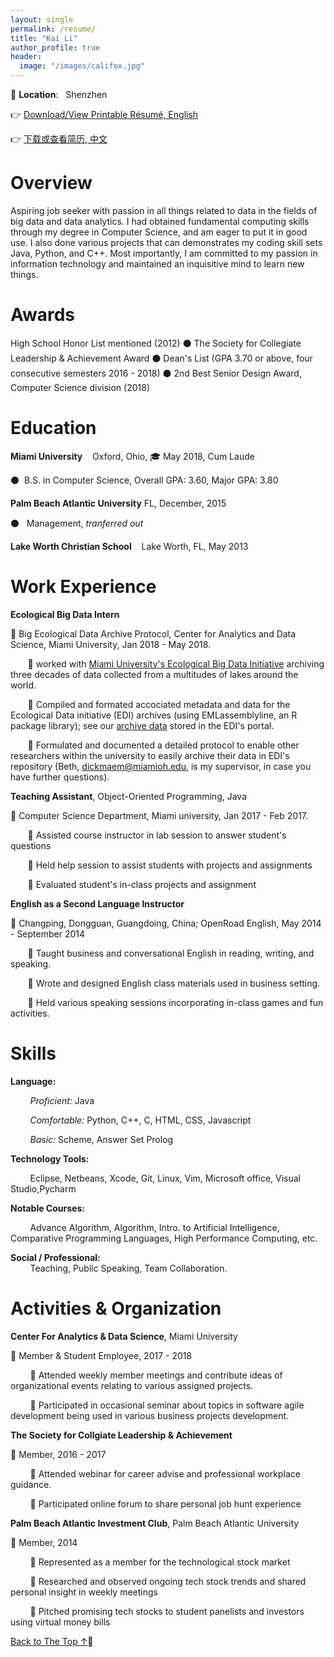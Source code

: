 ```yaml
---
layout: single
permalink: /resume/
title: "Kai Li"
author_profile: true
header:
  image: "/images/califox.jpg"
---
```

:city_sunrise: **Location**: &nbsp; Shenzhen

:point_right: <a href="https://docs.google.com/document/d/1x6mZDFOiuFDyPzFvxwrVlpnqEfS1_xxGiucMSlo1ER8/edit?usp=sharing" target="_blank"> Download/View Printable Résumé, English </a>

:point_right: <a href="https://docs.google.com/document/d/1x6mZDFOiuFDyPzFvxwrVlpnqEfS1_xxGiucMSlo1ER8/edit?usp=sharing" target="_blank"> 下载或查看简历, 中文 </a>

<!-- :point_right:[View/Download Printable Résumé](https://docs.google.com/document/d/1x6mZDFOiuFDyPzFvxwrVlpnqEfS1_xxGiucMSlo1ER8/edit?usp=sharing) -->

# Overview
Aspiring job seeker with passion in all things related to data in the fields
of big data and data analytics. I had obtained fundamental computing skills
through my degree in Computer Science, and am eager to put it in good use. I also
done various projects that can demonstrates my coding skill sets Java, Python, and C++.
Most importantly, I am committed to my passion in information technology and maintained
an inquisitive mind to learn new things.

# Awards
High School Honor List mentioned (2012) :black_circle:
The Society for Collegiate Leadership & Achievement Award :black_circle:
Dean's List (GPA 3.70 or above, four consecutive semesters 2016 - 2018) :black_circle:
2nd Best Senior Design Award, Computer Science division (2018)

# Education
**Miami University**&nbsp;&nbsp;&nbsp; Oxford, Ohio, :mortar_board: May 2018, Cum Laude

:black_circle:&nbsp;&nbsp;B.S. in Computer Science, Overall GPA: 3.60, Major GPA: 3.80

**Palm Beach Atlantic University** FL, December, 2015

:black_circle:&nbsp;&nbsp; Management, _tranferred out_

**Lake Worth Christian School**&nbsp;&nbsp;&nbsp; Lake Worth, FL, May 2013

# Work Experience

**Ecological Big Data Intern**

:large_orange_diamond: Big Ecological Data Archive Protocol, Center for Analytics and Data Science, Miami University, Jan 2018 - May 2018.

&nbsp;&nbsp;&nbsp; &nbsp;&nbsp;&nbsp;:small_orange_diamond: worked with [Miami University's Ecological Big Data Initiative](https://miamioh.edu/cas/academics/centers/miebdi/opportunities/index.html) archiving three decades of data collected from a multitudes of lakes around the world.

&nbsp;&nbsp;&nbsp; &nbsp;&nbsp;&nbsp;:small_orange_diamond: Compiled and formated accociated metadata and data for the Ecological Data initiative (EDI) archives (using EMLassemblyline, an R package library); see our [archive data](https://portal.edirepository.org/nis/mapbrowse?scope=edi&identifier=186) stored in the EDI's portal.

&nbsp;&nbsp;&nbsp; &nbsp;&nbsp;&nbsp;:small_orange_diamond: Formulated and documented a detailed protocol to enable other researchers within the university to easily archive their data in EDI's repository (Beth, <dickmaem@miamioh.edu>, is my supervisor, in case you have further questions).  

**Teaching Assistant**, Object-Oriented Programming, Java

:large_orange_diamond: Computer Science Department, Miami university, Jan 2017 - Feb 2017.

&nbsp;&nbsp;&nbsp; &nbsp;&nbsp;&nbsp;:small_orange_diamond: Assisted course instructor in lab session to answer student's questions

&nbsp;&nbsp;&nbsp; &nbsp;&nbsp;&nbsp;:small_orange_diamond: Held help session to assist students with projects and assignments

&nbsp;&nbsp;&nbsp; &nbsp;&nbsp;&nbsp;:small_orange_diamond: Evaluated student's in-class projects and assignment

**English as a Second Language Instructor**

:large_orange_diamond: Changping, Dongguan, Guangdoing, China; OpenRoad English, May 2014 - September 2014

 &nbsp;&nbsp;&nbsp; &nbsp;&nbsp;&nbsp;:small_orange_diamond: Taught business and conversational English in reading, writing, and speaking.

 &nbsp;&nbsp;&nbsp; &nbsp;&nbsp;&nbsp;:small_orange_diamond: Wrote and designed English class materials used in business setting.

 &nbsp;&nbsp;&nbsp; &nbsp;&nbsp;&nbsp;:small_orange_diamond: Held various speaking sessions incorporating in-class games and fun activities.

# Skills

**Language:**

&nbsp;&nbsp;&nbsp; &nbsp;&nbsp;&nbsp; *Proficient:* Java

&nbsp;&nbsp;&nbsp; &nbsp;&nbsp;&nbsp; *Comfortable:* Python, C++, C, HTML, CSS, Javascript

&nbsp;&nbsp;&nbsp; &nbsp;&nbsp;&nbsp; *Basic:* Scheme, Answer Set Prolog

**Technology Tools:**

&nbsp;&nbsp;&nbsp; &nbsp;&nbsp;&nbsp; Eclipse, Netbeans, Xcode, Git, Linux, Vim, Microsoft office, Visual Studio,Pycharm

**Notable Courses:**

&nbsp;&nbsp;&nbsp; &nbsp;&nbsp;&nbsp; Advance Algorithm, Algorithm, Intro. to Artificial Intelligence, Comparative Programming Languages, High Performance Computing, etc.

**Social / Professional:**    
&nbsp;&nbsp;&nbsp; &nbsp;&nbsp;&nbsp; Teaching, Public Speaking, Team Collaboration.

# Activities & Organization
**Center For Analytics & Data Science**, Miami University

:large_blue_diamond: Member & Student Employee, 2017 - 2018

&nbsp;&nbsp;&nbsp; &nbsp;&nbsp;&nbsp; :small_blue_diamond: Attended weekly member meetings and contribute ideas of organizational events relating to various assigned projects.

&nbsp;&nbsp;&nbsp; &nbsp;&nbsp;&nbsp; :small_blue_diamond: Participated in occasional seminar about topics in software agile development being used in various business projects development.

**The Society for Collgiate Leadership & Achievement**

:large_blue_diamond: Member, 2016 - 2017

&nbsp;&nbsp;&nbsp; &nbsp;&nbsp;&nbsp; :small_blue_diamond: Attended webinar for career advise and professional workplace guidance.

&nbsp;&nbsp;&nbsp; &nbsp;&nbsp;&nbsp; :small_blue_diamond: Participated online forum to share personal job hunt experience


**Palm Beach Atlantic Investment Club**, Palm Beach Atlantic University

:large_blue_diamond: Member, 2014

&nbsp;&nbsp;&nbsp; &nbsp;&nbsp;&nbsp; :small_blue_diamond: Represented as a member for the technological stock market

&nbsp;&nbsp;&nbsp; &nbsp;&nbsp;&nbsp; :small_blue_diamond: Researched and observed ongoing tech stock trends and shared personal insight in weekly meetings

&nbsp;&nbsp;&nbsp; &nbsp;&nbsp;&nbsp; :small_blue_diamond: Pitched promising tech stocks to student panelists and investors using virtual money bills

<!--Back to the top button HTML begins -->
<a href="#page-title" class="back-to-top" onclick= "topFunction()">Back to The Top &uarr;</a>:rocket:
<!-- <button onclick="topFunction()" id="myBtn" title="Go to top">Go back to the top</button> -->
<!--Back to the top button HTML ends -->
